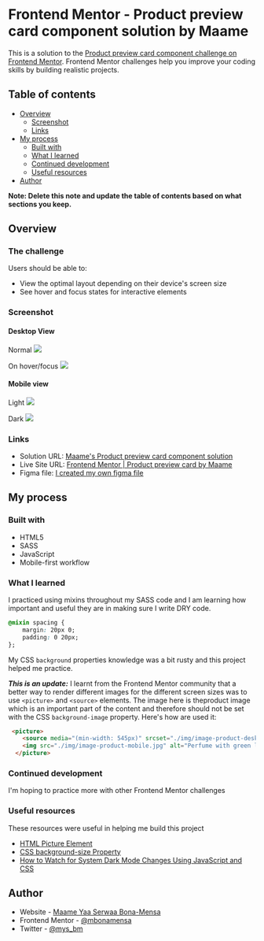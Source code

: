 # Frontend Mentor - Product preview card component solution by Maame

This is a solution to the [Product preview card component challenge on Frontend Mentor](https://www.frontendmentor.io/challenges/product-preview-card-component-GO7UmttRfa). Frontend Mentor challenges help you improve your coding skills by building realistic projects. 

## Table of contents

- [Overview](#overview)
  - [Screenshot](#screenshot)
  - [Links](#links)
- [My process](#my-process)
  - [Built with](#built-with)
  - [What I learned](#what-i-learned)
  - [Continued development](#continued-development)
  - [Useful resources](#useful-resources)
- [Author](#author)

**Note: Delete this note and update the table of contents based on what sections you keep.**

## Overview

### The challenge

Users should be able to:

- View the optimal layout depending on their device's screen size
- See hover and focus states for interactive elements

### Screenshot

#### Desktop View

Normal
![](./img/screenshot.png) 

On hover/focus
![](./img/screenshot-active.png)


#### Mobile view

Light
![](./img/mobile-screenshot-light.jpg) 

Dark
![](./img/mobile-screenshot-dark.jpg)


### Links

- Solution URL: [Maame's Product preview card component solution](https://github.com/mbonamensa/fem_product-preview-card)
- Live Site URL: [Frontend Mentor | Product preview card by Maame](https://mbonamensa.github.io/fem_product-preview-card)
- Figma file: [I created my own figma file](https://www.figma.com/file/VzGvCzlZrMK1dVmumY9NS5/Frontend-Mentor---Product-preview-card-design?node-id=0%3A1)

## My process

### Built with

- HTML5
- SASS
- JavaScript
- Mobile-first workflow

### What I learned

I practiced using mixins throughout my SASS code and I am learning how important and useful they are in making sure I write DRY code. 


```css
@mixin spacing {
    margin: 20px 0;
    padding: 0 20px;
};
```
My CSS ```background``` properties knowledge was a bit rusty and this project helped me practice.

***This is an update:*** I learnt from the Frontend Mentor community that a better way to render different images for the different screen sizes was to use ```<picture>``` and ```<source>``` elements. The image here is theproduct image which is an important part of the content and therefore should not be set with the CSS ```background-image``` property. Here's how are used it:

```html
 <picture>
    <source media="(min-width: 545px)" srcset="./img/image-product-desktop.jpg">
    <img src="./img/image-product-mobile.jpg" alt="Perfume with green leaf props">
  </picture> 
```

### Continued development

I'm hoping to practice more with other Frontend Mentor challenges


### Useful resources

These resources were useful in helping me build this project

- [HTML Picture Element](https://www.w3schools.com/html/html_images_picture.asp) 
- [CSS background-size Property](https://www.w3schools.com/cssref/css3_pr_background-size.asp) 
- [How to Watch for System Dark Mode Changes Using JavaScript and CSS](https://www.section.io/engineering-education/watch-for-system-dark-mode-using-js-css/) 


## Author

- Website - [Maame Yaa Serwaa Bona-Mensa](https://mbonamensa.netlify.app)
- Frontend Mentor - [@mbonamensa](https://www.frontendmentor.io/profile/yourusername)
- Twitter - [@mys_bm](https://www.twitter.com/mys_mb)
